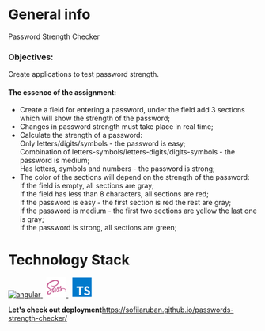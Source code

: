 <h1> General info </h1>

Password Strength Checker

<h3>Objectives:</h3>
Create applications to test password strength.
<h4>The essence of the assignment:</h4>
<ul> <li>Create a field for entering a password, under the field add 3 sections which will show the strength of the password;</li>
   <li>Changes in password strength must take place in real time;</li>
   <li>Calculate the strength of a password:</li>
   Only letters/digits/symbols - the password is easy;<br>
  Combination of letters-symbols/letters-digits/digits-symbols - the password is medium;<br>
  Has letters, symbols and numbers - the password is strong;
   <li>The color of the sections will depend on the strength of the password:</li>
   If the field is empty, all sections are gray;<br>
   If the field has less than 8 characters, all sections are red;<br>
  If the password is easy - the first section is red the rest are gray;<br>
  If the password is medium - the first two sections are yellow the last one is gray;<br>
   If the password is strong, all sections are green;<br>
</ul>
<h1>Technology Stack </h1>
<p align="left"> <a href="https://angular.io" target="_blank" rel="noreferrer"> <img src="https://angular.io/assets/images/logos/angular/angular.svg" alt="angular" width="40" height="40"/> </a>  &nbsp; <a href="https://sass-lang.com" target="_blank" rel="noreferrer"> <img src="https://raw.githubusercontent.com/devicons/devicon/master/icons/sass/sass-original.svg" alt="sass" width="40" height="40"/> </a>&nbsp;  <a href="https://www.typescriptlang.org/" target="_blank" rel="noreferrer"> <img src="https://raw.githubusercontent.com/devicons/devicon/master/icons/typescript/typescript-original.svg" alt="typescript" width="40" height="40"/> </a> </p

<strong>Let's check out deployment</strong><a>https://sofiiaruban.github.io/passwords-strength-checker/ </a>
